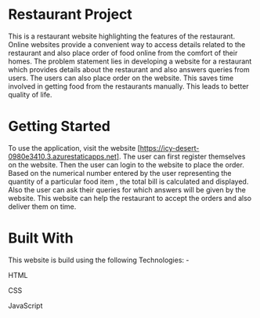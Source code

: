 # Restaurant Project

This is a restaurant website highlighting the features of the restaurant. Online websites provide a convenient way to access details related to the restaurant and also place order of food online from the comfort of their homes. The problem statement lies in developing a website for a restaurant which provides details about the restaurant and also answers queries from users. The users can also place order on the website. This saves time involved in getting food from the restaurants manually. This leads to better quality of life.

# Getting Started

To use the application, visit the website [https://icy-desert-0980e3410.3.azurestaticapps.net]. The user can first register themselves on the website. Then the user can login to the website to place the order. Based on the numerical number entered by the user representing the quantity of a particular food item , the total bill is calculated and displayed. Also the user can ask their queries for which answers will be given by the website. This website can help the restaurant to accept the orders and also deliver them on time.

# Built With 

This website is build using the following Technologies: -

HTML

CSS

JavaScript
